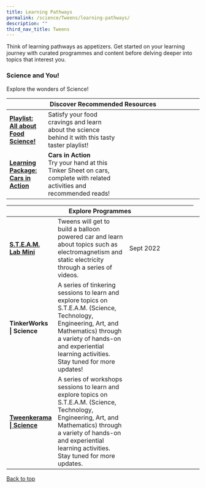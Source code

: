 ```yaml
---
title: Learning Pathways
permalink: /science/Tweens/learning-pathways/
description: ""
third_nav_title: Tweens
---
```

Think of learning pathways as appetizers. Get started on your learning journey with curated programmes and content before delving deeper into topics that interest you.

<h3><b> Science and You! </b></h3>

Explore the wonders of Science! 
<div class="horizontal-scroll margin--bottom--lg">
  <table class="generic-table">
    <thead>
      <tr>
        <th class="is-uppercase has-weight-normal" colspan="4">Discover Recommended Resources</th>
      </tr>
    </thead>
    <tbody>
      <tr>
        <td style="width: 20%;"><a target="_blank" href="/science/tweens/content"><b>Playlist: All about Food Science!</b></a></td>
        <td style="width: 40%;"> Satisfy your food cravings and learn about the science behind it with this tasty taster playlist! </td>
        <td style="width: 20%;"> </td>
        <td style="width: 20%;"> </td>
      </tr>
      <tr>
        <td><a href="https://childrenandteens.nlb.gov.sg/images/unsorted/tweenkerama/CarInAction_Preview_FA.pdf"><b> Learning Package: Cars in Action </b></a></td>
        <td><b> Cars in Action </b><br> Try your hand at this Tinker Sheet on cars, complete with related activities and recommended reads! </td>
        <td></td>
        <td> </td>
      </tr>
    </tbody>
  </table>
</div>

<div class="horizontal-scroll margin--bottom--lg">
  <table class="generic-table">
    <thead>
      <tr>
        <th class="is-uppercase has-weight-normal" colspan="4">Explore Programmes</th>
      </tr>
    </thead>
<tbody>
      <tr>
        <td style="width: 20%;"><a target="_blank" href="https://childrenandteens.nlb.gov.sg/services/programmes/tweenkerama"><b> S.T.E.A.M. Lab Mini </b></a></td>
        <td style="width: 40%;">Tweens will get to build a balloon powered car and learn about topics such as electromagnetism and static electricity through a series of videos.
</td>
        <td style="width: 40%;"> Sept 2022</td>
<td> </td>
<td> </td>
      </tr>
<tr>
<td> <b> TinkerWorks | Science </b></td>
        <td>  A series of tinkering sessions to learn and explore topics on S.T.E.A.M. (Science, Technology, Engineering, Art, and Mathematics) through a variety of hands-on and experiential learning activities.<br>
Stay tuned for more updates!</td>
        <td></td>
        <td> </td>
      </tr>
<tr>
<td><a target="_blank" href="https://childrenandteens.nlb.gov.sg/services/programmes/tweenkerama"><b>Tweenkerama | Science</b></a></td>
        <td> A series of workshops sessions to learn and explore topics on S.T.E.A.M. (Science, Technology, Engineering, Art, and Mathematics) through a variety of hands-on and experiential learning activities. <br>
Stay tuned for more updates.</td>
        <td></td>
        <td> </td>
      </tr>
</tbody>
  </table>
</div>

<p class="has-text-right margin--top--xl"><a href="#main-content">Back to top</a></p>
